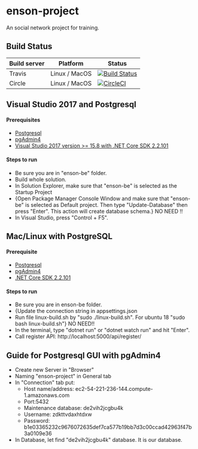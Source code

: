 # enson-project
An social network project for training.


## Build Status
| Build server    | Platform       | Status            |
|-----------------|----------------|-------------------|
|Travis           | Linux / MacOS  |[![Build Status](https://travis-ci.com/DatNgoHaVan/enson-project.svg?token=44Dp4xgu5dU6gYhiYCoY&branch=dev)](https://travis-ci.com/DatNgoHaVan/enson-project)|
|Circle           | Linux / MacOS  |[![CircleCI](https://circleci.com/gh/DatNgoHaVan/enson-project/tree/dev.svg?style=svg)](https://circleci.com/gh/DatNgoHaVan/enson-project/tree/dev)|


## Visual Studio 2017 and Postgresql

#### Prerequisites

- [Postgresql](https://www.postgresql.org/download/windows/)
- [pgAdmin4](https://www.pgadmin.org/download/pgadmin-4-windows/)
- [Visual Studio 2017 version >= 15.8 with .NET Core SDK 2.2.101](https://www.microsoft.com/net/download/all)

#### Steps to run

- Be sure you are in "enson-be" folder.
- Build whole solution.
- In Solution Explorer, make sure that "enson-be" is selected as the Startup Project
- {Open Package Manager Console Window and make sure that "enson-be" is selected as Default project. Then type "Update-Database" then press "Enter". This action will create database schema.} NO NEED !!
- In Visual Studio, press "Control + F5".

## Mac/Linux with PostgreSQL

#### Prerequisite

- [Postgresql](https://www.postgresql.org/download/)
- [pgAdmin4](https://www.pgadmin.org/download/)
- [.NET Core SDK 2.2.101](https://www.microsoft.com/net/download/all)

#### Steps to run
- Be sure you are in enson-be folder.
- {Update the connection string in appsettings.json
- Run file linux-build.sh by "sudo ./linux-build.sh". For ubuntu 18 "sudo bash linux-build.sh"} NO NEED!!
- In the terminal, type "dotnet run" or "dotnet watch run" and hit "Enter".
- Call register API: http://localhost:5000/api/register/

## Guide for Postgresql GUI with pgAdmin4
- Create new Server in "Browser"
- Naming "enson-project" in General tab
- In "Connection" tab put:
    - Host name/address: ec2-54-221-236-144.compute-1.amazonaws.com
    - Port:5432
    - Maintenance database: de2vih2jcgbu4k
    - Username: zdkttvdaxhtdxw
    - Password: b1e03365232c9676072635def7ca577b19bb7d3c00ccad42963f47b3a0109e36
- In Database, let find "de2vih2jcgbu4k" database. It is our database.